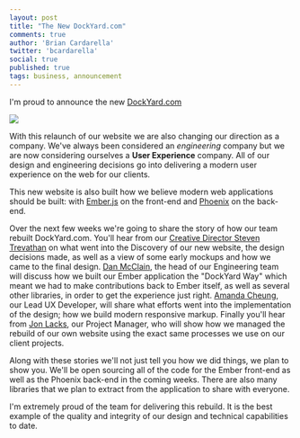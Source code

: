 ```yaml
---
layout: post
title: "The New DockYard.com"
comments: true
author: 'Brian Cardarella'
twitter: 'bcardarella'
social: true
published: true
tags: business, announcement
---
```


I'm proud to announce the new [DockYard.com](http://dockyard.com)

![](http://i.imgur.com/D3KeY1b.jpg)

With this relaunch of our website we are also changing our direction as
a company. We've always been considered an *engineering* company but we
are now considering ourselves a **User Experience** company. All of
our design and engineering decisions go into delivering a modern user
experience on the web for our clients.

This new website is also built how we believe modern web applications
should be built: with [Ember.js](http://emberjs.com) on the front-end
and [Phoenix](http://phoenixframework.org) on the back-end. 

Over the next few weeks we're going to share the story of how our team rebuilt
DockYard.com. You'll hear from our [Creative Director Steven Trevathan](http://twitter.com/strevat) on
what went into the Discovery of our new website, the design decisions
made, as well as a view of some early mockups and how we came to the
final design. [Dan McClain](http://twitter.com/_danmcclain), the head of our Engineering team will discuss
how we built our Ember application the "DockYard Way" which meant we
had to make contributions back to Ember itself, as well as
several other libraries, in order to get the experience just right.
[Amanda Cheung](http://twitter.com/acacheung), our Lead UX Developer, will share what efforts went into the implementation of
the design; how we build modern responsive markup. Finally you'll hear
from [Jon Lacks](http://twitter.com/jon_lacks), our Project Manager, who will show how we managed the rebuild
of our own website using the exact same processes we use on our client
projects.

Along with these stories we'll not just tell you how we did things, we
plan to show you. We'll be open sourcing all of the code for the Ember
front-end as well as the Phoenix back-end in the coming weeks. There are
also many libraries that we plan to extract from the application to
share with everyone.

I'm extremely proud of the team for delivering this rebuild. It is the
best example of the quality and integrity of our design and technical
capabilities to date.
